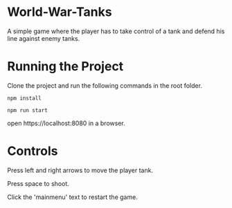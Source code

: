 # World-War-Tanks
A simple game where the player has to take control of a tank and defend his line against enemy tanks.

# Running the Project
Clone the project and run the following commands in the root folder.

`npm install`

`npm run start`

open https://localhost:8080 in a browser.

# Controls
Press left and right arrows to move the player tank.

Press space to shoot.

Click the 'mainmenu' text to restart the game.
